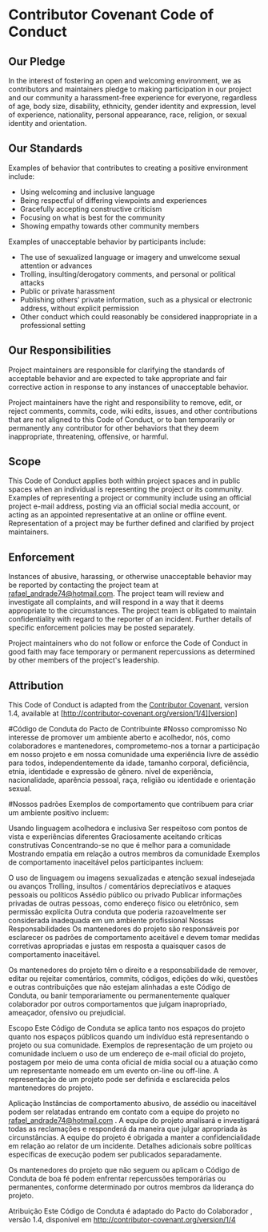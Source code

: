 # Contributor Covenant Code of Conduct

## Our Pledge

In the interest of fostering an open and welcoming environment, we as contributors and maintainers pledge to making participation in our project and our community a harassment-free experience for everyone, regardless of age, body size, disability, ethnicity, gender identity and expression, level of experience, nationality, personal appearance, race, religion, or sexual identity and orientation.

## Our Standards

Examples of behavior that contributes to creating a positive environment include:

* Using welcoming and inclusive language
* Being respectful of differing viewpoints and experiences
* Gracefully accepting constructive criticism
* Focusing on what is best for the community
* Showing empathy towards other community members

Examples of unacceptable behavior by participants include:

* The use of sexualized language or imagery and unwelcome sexual attention or advances
* Trolling, insulting/derogatory comments, and personal or political attacks
* Public or private harassment
* Publishing others' private information, such as a physical or electronic address, without explicit permission
* Other conduct which could reasonably be considered inappropriate in a professional setting

## Our Responsibilities

Project maintainers are responsible for clarifying the standards of acceptable behavior and are expected to take appropriate and fair corrective action in response to any instances of unacceptable behavior.

Project maintainers have the right and responsibility to remove, edit, or reject comments, commits, code, wiki edits, issues, and other contributions that are not aligned to this Code of Conduct, or to ban temporarily or permanently any contributor for other behaviors that they deem inappropriate, threatening, offensive, or harmful.

## Scope

This Code of Conduct applies both within project spaces and in public spaces when an individual is representing the project or its community. Examples of representing a project or community include using an official project e-mail address, posting via an official social media account, or acting as an appointed representative at an online or offline event. Representation of a project may be further defined and clarified by project maintainers.

## Enforcement

Instances of abusive, harassing, or otherwise unacceptable behavior may be reported by contacting the project team at rafael_andrade74@hotmail.com. The project team will review and investigate all complaints, and will respond in a way that it deems appropriate to the circumstances. The project team is obligated to maintain confidentiality with regard to the reporter of an incident. Further details of specific enforcement policies may be posted separately.

Project maintainers who do not follow or enforce the Code of Conduct in good faith may face temporary or permanent repercussions as determined by other members of the project's leadership.

## Attribution

This Code of Conduct is adapted from the [Contributor Covenant][homepage], version 1.4, available at [http://contributor-covenant.org/version/1/4][version]

[homepage]: http://contributor-covenant.org
[version]: http://contributor-covenant.org/version/1/4/

#Código de Conduta do Pacto de Contribuinte
#Nosso compromisso
No interesse de promover um ambiente aberto e acolhedor, nós, como colaboradores e mantenedores, comprometemo-nos a tornar a participação em nosso projeto e em nossa comunidade uma experiência livre de assédio para todos, independentemente da idade, tamanho corporal, deficiência, etnia, identidade e expressão de gênero. nível de experiência, nacionalidade, aparência pessoal, raça, religião ou identidade e orientação sexual.

#Nossos padrões
Exemplos de comportamento que contribuem para criar um ambiente positivo incluem:

Usando linguagem acolhedora e inclusiva
Ser respeitoso com pontos de vista e experiências diferentes
Graciosamente aceitando críticas construtivas
Concentrando-se no que é melhor para a comunidade
Mostrando empatia em relação a outros membros da comunidade
Exemplos de comportamento inaceitável pelos participantes incluem:

O uso de linguagem ou imagens sexualizadas e atenção sexual indesejada ou avanços
Trolling, insultos / comentários depreciativos e ataques pessoais ou políticos
Assédio público ou privado
Publicar informações privadas de outras pessoas, como endereço físico ou eletrônico, sem permissão explícita
Outra conduta que poderia razoavelmente ser considerada inadequada em um ambiente profissional
Nossas Responsabilidades
Os mantenedores do projeto são responsáveis ​​por esclarecer os padrões de comportamento aceitável e devem tomar medidas corretivas apropriadas e justas em resposta a quaisquer casos de comportamento inaceitável.

Os mantenedores do projeto têm o direito e a responsabilidade de remover, editar ou rejeitar comentários, commits, códigos, edições do wiki, questões e outras contribuições que não estejam alinhadas a este Código de Conduta, ou banir temporariamente ou permanentemente qualquer colaborador por outros comportamentos que julgam inapropriado, ameaçador, ofensivo ou prejudicial.

Escopo
Este Código de Conduta se aplica tanto nos espaços do projeto quanto nos espaços públicos quando um indivíduo está representando o projeto ou sua comunidade. Exemplos de representação de um projeto ou comunidade incluem o uso de um endereço de e-mail oficial do projeto, postagem por meio de uma conta oficial de mídia social ou a atuação como um representante nomeado em um evento on-line ou off-line. A representação de um projeto pode ser definida e esclarecida pelos mantenedores do projeto.

Aplicação
Instâncias de comportamento abusivo, de assédio ou inaceitável podem ser relatadas entrando em contato com a equipe do projeto no rafael_andrade74@hotmail.com . A equipe do projeto analisará e investigará todas as reclamações e responderá da maneira que julgar apropriada às circunstâncias. A equipe do projeto é obrigada a manter a confidencialidade em relação ao relator de um incidente. Detalhes adicionais sobre políticas específicas de execução podem ser publicados separadamente.

Os mantenedores do projeto que não seguem ou aplicam o Código de Conduta de boa fé podem enfrentar repercussões temporárias ou permanentes, conforme determinado por outros membros da liderança do projeto.

Atribuição
Este Código de Conduta é adaptado do Pacto do Colaborador , versão 1.4, disponível em http://contributor-covenant.org/version/1/4

